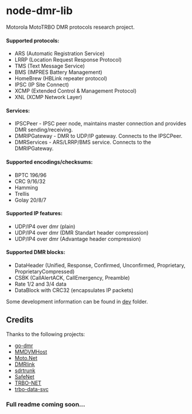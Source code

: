 # node-dmr-lib
Motorola MotoTRBO DMR protocols research project.

#### Supported protocols:
- ARS (Automatic Registration Service)
- LRRP (Location Request Response Protocol)
- TMS (Text Message Service)
- BMS (IMPRES Battery Management)
- HomeBrew (HBLink repeater protocol)
- IPSC (IP Site Connect)
- XCMP (Extended Control & Management Protocol)
- XNL (XCMP Network Layer)

#### Services:
- IPSCPeer - IPSC peer node, maintains master connection and provides DMR sending/receiving.
- DMRIPGateway - DMR to UDP/IP gateway. Connects to the IPSCPeer.
- DMRServices - ARS/LRRP/BMS service. Connects to the DMRIPGateway.

#### Supported encodings/checksums:
- BPTC 196/96
- CRC 9/16/32
- Hamming
- Trellis
- Golay 20/8/7

#### Supported IP features:
- UDP/IP4 over dmr (plain)
- UDP/IP4 over dmr (DMR Standart header compression)
- UDP/IP4 over dmr (Advantage header compression)

#### Supported DMR blocks:
- DataHeader (Unified, Response, Confirmed, Unconfirmed, Proprietary, ProprietaryCompressed)
- CSBK (CallAlertACK, CallEmergency, Preamble)
- Rate 1/2 and 3/4 data
- DataBlock with CRC32 (encapsulates IP packets)

Some development information can be found in [dev](dev) folder.



## Credits
Thanks to the following projects:
- [go-dmr](https://github.com/pd0mz/go-dmr)
- [MMDVMHost](https://github.com/g4klx/MMDVMHost)
- [Moto.Net](https://github.com/pboyd04/Moto.Net)
- [DMRlink](https://github.com/HBLink-org/DMRlink)
- [sdrtrunk](https://github.com/DSheirer/sdrtrunk)
- [SafeNet](https://git.safemobile.org/laurentiu.constantin/SafeNet)
- [TRBO-NET](https://github.com/KD8EYF/TRBO-NET)
- [trbo-data-svc](https://github.com/jelimoore/trbodatasvc)



       
### Full readme coming soon...